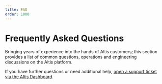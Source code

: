 ```yaml
---
title: FAQ
order: 1000
---
```


# Frequently Asked Questions

Bringing years of experience into the hands of Altis customers; this section provides a list of common questions, operations and engineering discussions on the Altis platform. 

If you have further questions or need additional help, [open a support ticket via the Altis Dashboard](https://dashboard.altis-dxp.com/support/).
